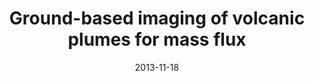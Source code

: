 ---
type: talk
authors: ['Sébastien Valade', 'A. Harris']
title: "Ground-based imaging of volcanic plumes for mass flux"
event: 2nd IUGG-WMO workshop on Ash dispersal forecast and civil aviation
event_url: https://www.unige.ch/sciences/terre/CERG-C/files/3914/7732/2218/Program_2nd_IUGG_WMO2.pdf
location: World Meteorological Organization
address:
  city: Geneva
  country: Switzerland
date: 2013-11-18
date_end: 2013-11-20
all_day: True
---